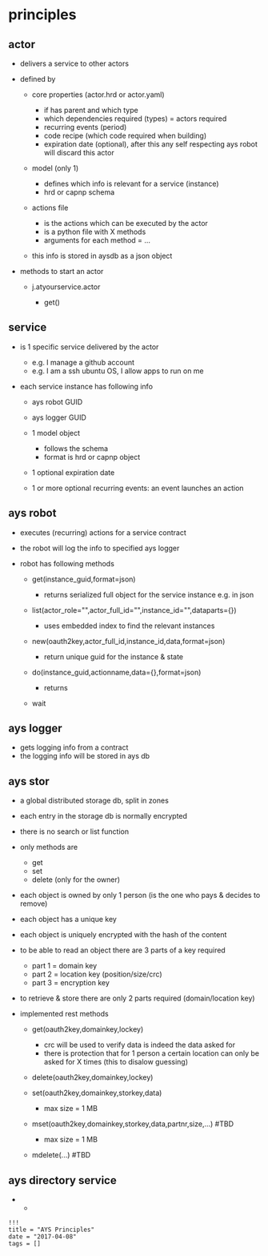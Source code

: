 # principles

## actor

- delivers a service to other actors
- defined by

  - core properties (actor.hrd or actor.yaml)

    - if has parent and which type
    - which dependencies required (types) = actors required
    - recurring events (period)
    - code recipe (which code required when building)
    - expiration date (optional), after this any self respecting ays robot will discard this actor

  - model (only 1)

    - defines which info is relevant for a service (instance)
    - hrd or capnp schema

  - actions file

    - is the actions which can be executed by the actor
    - is a python file with X methods
    - arguments for each method = ...

  - this info is stored in aysdb as a json object

- methods to start an actor

  - j.atyourservice.actor

    - get()

## service

- is 1 specific service delivered by the actor

  - e.g. I manage a github account
  - e.g. I am a ssh ubuntu OS, I allow apps to run on me

- each service instance has following info

  - ays robot GUID
  - ays logger GUID
  - 1 model object

    - follows the schema
    - format is hrd or capnp object

  - 1 optional expiration date

  - 1 or more optional recurring events: an event launches an action

## ays robot

- executes (recurring) actions for a service contract
- the robot will log the info to specified ays logger
- robot has following methods

  - get(instance_guid,format=json)

    - returns serialized full object for the service instance e.g. in json

  - list(actor_role="",actor_full_id="",instance_id="",dataparts={})

    - uses embedded index to find the relevant instances

  - new(oauth2key,actor_full_id,instance_id,data,format=json)

    - return unique guid for the instance & state

  - do(instance_guid,actionname,data={},format=json)

    - returns

  - wait

## ays logger

- gets logging info from a contract
- the logging info will be stored in ays db

## ays stor

- a global distributed storage db, split in zones
- each entry in the storage db is normally encrypted
- there is no search or list function
- only methods are

  - get
  - set
  - delete (only for the owner)

- each object is owned by only 1 person (is the one who pays & decides to remove)

- each object has a unique key
- each object is uniquely encrypted with the hash of the content
- to be able to read an object there are 3 parts of a key required

  - part 1 = domain key
  - part 2 = location key (position/size/crc)
  - part 3 = encryption key

- to retrieve & store there are only 2 parts required (domain/location key)

- implemented rest methods

  - get(oauth2key,domainkey,lockey)

    - crc will be used to verify data is indeed the data asked for
    - there is protection that for 1 person a certain location can only be asked for X times (this to disalow guessing)

  - delete(oauth2key,domainkey,lockey)

  - set(oauth2key,domainkey,storkey,data)

    - max size = 1 MB

  - mset(oauth2key,domainkey,storkey,data,partnr,size,...) #TBD

    - max size = 1 MB

  - mdelete(...) #TBD

## ays directory service

- -

```
!!!
title = "AYS Principles"
date = "2017-04-08"
tags = []
```
